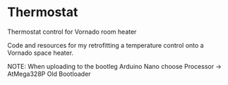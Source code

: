 # Thermostat
Thermostat control for Vornado room heater

Code and resources for my retrofitting a temperature control onto a Vornado space heater.

NOTE: When uploading to the bootleg Arduino Nano choose Processor -> AtMega328P Old Bootloader